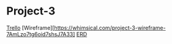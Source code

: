 # Project-3

[Trello](https://trello.com/invite/b/kmqRsXVv/ATTIf541b67253dd62fac77dd29e2026211b92466046/project-3-board)
[Wireframe][https://whimsical.com/project-3-wireframe-7AmLzo7tg6oid7shsJ7A33]
[ERD](https://lucid.app/lucidchart/e24e6d5f-0bfc-4cee-8e6a-c0acc478b02f/edit?viewport_loc=36%2C3%2C1341%2C821%2C0_0&invitationId=inv_60a402e4-222b-4946-8f42-d3194f0337cf)
